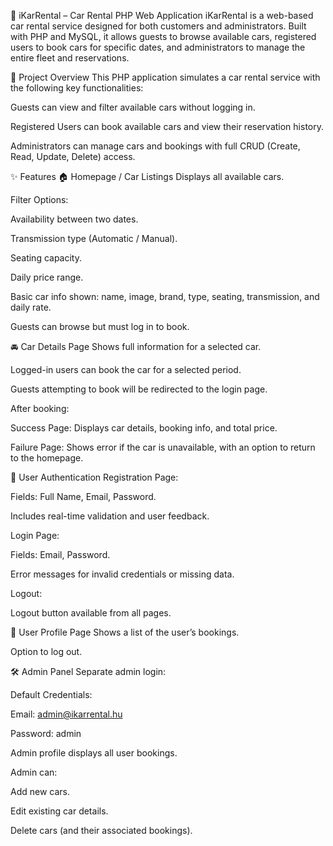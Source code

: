 🚗 iKarRental – Car Rental PHP Web Application
iKarRental is a web-based car rental service designed for both customers and administrators. Built with PHP and MySQL, it allows guests to browse available cars, registered users to book cars for specific dates, and administrators to manage the entire fleet and reservations.

📌 Project Overview
This PHP application simulates a car rental service with the following key functionalities:

Guests can view and filter available cars without logging in.

Registered Users can book available cars and view their reservation history.

Administrators can manage cars and bookings with full CRUD (Create, Read, Update, Delete) access.

✨ Features
🏠 Homepage / Car Listings
Displays all available cars.

Filter Options:

Availability between two dates.

Transmission type (Automatic / Manual).

Seating capacity.

Daily price range.

Basic car info shown: name, image, brand, type, seating, transmission, and daily rate.

Guests can browse but must log in to book.

🚘 Car Details Page
Shows full information for a selected car.

Logged-in users can book the car for a selected period.

Guests attempting to book will be redirected to the login page.

After booking:

Success Page: Displays car details, booking info, and total price.

Failure Page: Shows error if the car is unavailable, with an option to return to the homepage.

🔐 User Authentication
Registration Page:

Fields: Full Name, Email, Password.

Includes real-time validation and user feedback.

Login Page:

Fields: Email, Password.

Error messages for invalid credentials or missing data.

Logout:

Logout button available from all pages.

👤 User Profile Page
Shows a list of the user’s bookings.

Option to log out.

🛠️ Admin Panel
Separate admin login:

Default Credentials:

Email: admin@ikarrental.hu

Password: admin

Admin profile displays all user bookings.

Admin can:

Add new cars.

Edit existing car details.

Delete cars (and their associated bookings).

